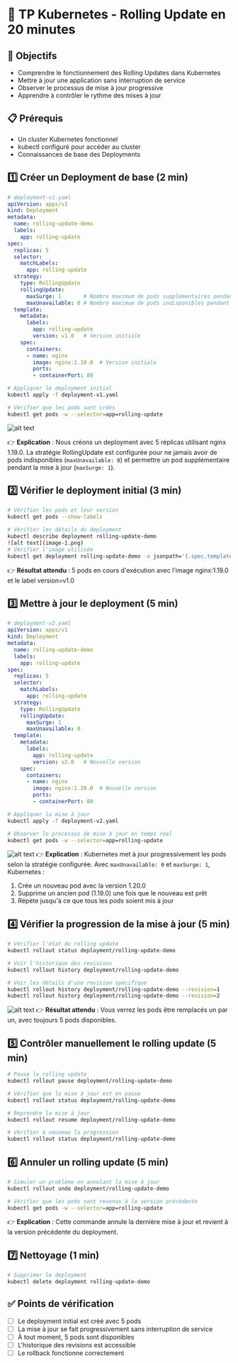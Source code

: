 # 🧪 TP Kubernetes - Rolling Update en 20 minutes

## 🎯 Objectifs
- Comprendre le fonctionnement des Rolling Updates dans Kubernetes
- Mettre à jour une application sans interruption de service
- Observer le processus de mise à jour progressive
- Apprendre à contrôler le rythme des mises à jour

## 📋 Prérequis
- Un cluster Kubernetes fonctionnel
- kubectl configuré pour accéder au cluster
- Connaissances de base des Deployments

## 1️⃣ Créer un Deployment de base (2 min)

```yaml
# deployment-v1.yaml
apiVersion: apps/v1
kind: Deployment
metadata:
  name: rolling-update-demo
  labels:
    app: rolling-update
spec:
  replicas: 5
  selector:
    matchLabels:
      app: rolling-update
  strategy:
    type: RollingUpdate
    rollingUpdate:
      maxSurge: 1       # Nombre maximum de pods supplémentaires pendant la mise à jour
      maxUnavailable: 0 # Nombre maximum de pods indisponibles pendant la mise à jour
  template:
    metadata:
      labels:
        app: rolling-update
        version: v1.0   # Version initiale
    spec:
      containers:
      - name: nginx
        image: nginx:1.19.0  # Version initiale
        ports:
        - containerPort: 80
```

```bash
# Appliquer le deployment initial
kubectl apply -f deployment-v1.yaml

# Vérifier que les pods sont créés
kubectl get pods -w --selector=app=rolling-update
```
![alt text](image.png)

👉 **Explication** : Nous créons un deployment avec 5 réplicas utilisant nginx 1.19.0. La stratégie RollingUpdate est configurée pour ne jamais avoir de pods indisponibles (`maxUnavailable: 0`) et permettre un pod supplémentaire pendant la mise à jour (`maxSurge: 1`).

## 2️⃣ Vérifier le deployment initial (3 min)

```bash
# Vérifier les pods et leur version
kubectl get pods --show-labels

# Vérifier les détails du deployment
kubectl describe deployment rolling-update-demo
![alt text](image-1.png)
# Vérifier l'image utilisée
kubectl get deployment rolling-update-demo -o jsonpath='{.spec.template.spec.containers[0].image}'
```

👉 **Résultat attendu** : 5 pods en cours d'exécution avec l'image nginx:1.19.0 et le label version=v1.0

## 3️⃣ Mettre à jour le deployment (5 min)

```yaml
# deployment-v2.yaml
apiVersion: apps/v1
kind: Deployment
metadata:
  name: rolling-update-demo
  labels:
    app: rolling-update
spec:
  replicas: 5
  selector:
    matchLabels:
      app: rolling-update
  strategy:
    type: RollingUpdate
    rollingUpdate:
      maxSurge: 1
      maxUnavailable: 0
  template:
    metadata:
      labels:
        app: rolling-update
        version: v2.0   # Nouvelle version
    spec:
      containers:
      - name: nginx
        image: nginx:1.20.0  # Nouvelle version
        ports:
        - containerPort: 80
```

```bash
# Appliquer la mise à jour
kubectl apply -f deployment-v2.yaml

# Observer le processus de mise à jour en temps réel
kubectl get pods -w --selector=app=rolling-update
```
![alt text](image-2.png)
👉 **Explication** : Kubernetes met à jour progressivement les pods selon la stratégie configurée. Avec `maxUnavailable: 0` et `maxSurge: 1`, Kubernetes :
1. Crée un nouveau pod avec la version 1.20.0
2. Supprime un ancien pod (1.19.0) une fois que le nouveau est prêt
3. Répète jusqu'à ce que tous les pods soient mis à jour

## 4️⃣ Vérifier la progression de la mise à jour (5 min)

```bash
# Vérifier l'état du rolling update
kubectl rollout status deployment/rolling-update-demo

# Voir l'historique des revisions
kubectl rollout history deployment/rolling-update-demo

# Voir les détails d'une revision spécifique
kubectl rollout history deployment/rolling-update-demo --revision=1
kubectl rollout history deployment/rolling-update-demo --revision=2
```
![alt text](image-3.png)
👉 **Résultat attendu** : Vous verrez les pods être remplacés un par un, avec toujours 5 pods disponibles.

## 5️⃣ Contrôler manuellement le rolling update (5 min)

```bash
# Pause le rolling update
kubectl rollout pause deployment/rolling-update-demo

# Vérifier que la mise à jour est en pause
kubectl rollout status deployment/rolling-update-demo

# Reprendre la mise à jour
kubectl rollout resume deployment/rolling-update-demo

# Vérifier à nouveau la progression
kubectl rollout status deployment/rolling-update-demo
```

## 6️⃣ Annuler un rolling update (5 min)

```bash
# Simuler un problème en annulant la mise à jour
kubectl rollout undo deployment/rolling-update-demo

# Vérifier que les pods sont revenus à la version précédente
kubectl get pods -w --selector=app=rolling-update
```

👉 **Explication** : Cette commande annule la dernière mise à jour et revient à la version précédente du deployment.

## 7️⃣ Nettoyage (1 min)

```bash
# Supprimer le deployment
kubectl delete deployment rolling-update-demo
```

## ✅ Points de vérification
- [ ] Le deployment initial est créé avec 5 pods
- [ ] La mise à jour se fait progressivement sans interruption de service
- [ ] À tout moment, 5 pods sont disponibles
- [ ] L'historique des revisions est accessible
- [ ] Le rollback fonctionne correctement
